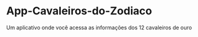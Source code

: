 # App-Cavaleiros-do-Zodiaco
Um aplicativo onde você acessa as informações dos 12 cavaleiros de ouro
